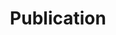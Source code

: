 ---
layout: publication
title: Publication
category: publication
permalink: /Publication
header: Publication
---